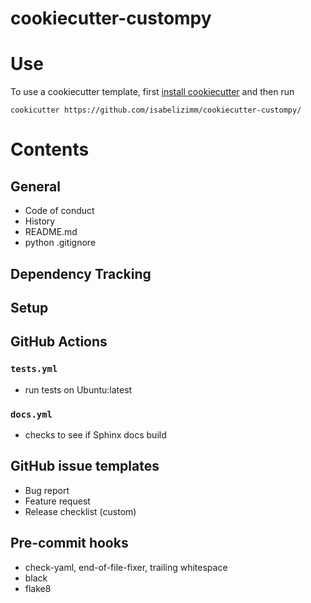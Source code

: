 # cookiecutter-custompy

# Use

To use a cookiecutter template, first [install cookiecutter](https://cookiecutter.readthedocs.io/en/1.7.2/installation.html#install-cookiecutter) and then run 

`cookicutter https://github.com/isabelizimm/cookiecutter-custompy/`

# Contents
## General
- Code of conduct
- History
- README.md
- python .gitignore

## Dependency Tracking

## Setup

## GitHub Actions
### `tests.yml`
- run tests on Ubuntu:latest

### `docs.yml`
- checks to see if Sphinx docs build

## GitHub issue templates
- Bug report
- Feature request
- Release checklist (custom)

## Pre-commit hooks
- check-yaml, end-of-file-fixer, trailing whitespace
- black
- flake8
